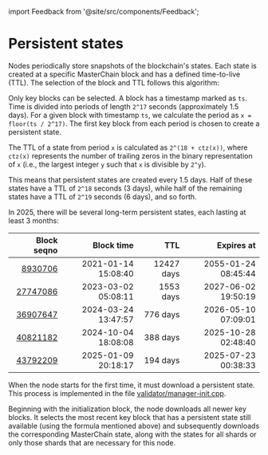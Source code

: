 import Feedback from '@site/src/components/Feedback';

# Persistent states

Nodes periodically store snapshots of the blockchain's states. Each state is created at a specific MasterChain block and has a defined time-to-live (TTL). The selection of the block and TTL follows this algorithm:

Only key blocks can be selected. A block has a timestamp marked as `ts`. Time is divided into periods of length `2^17` seconds (approximately 1.5 days). For a given block with timestamp `ts`, we calculate the period as `x = floor(ts / 2^17)`. The first key block from each period is chosen to create a persistent state.

The TTL of a state from period `x` is calculated as `2^(18 + ctz(x))`, where `ctz(x)` represents the number of trailing zeros in the binary representation of `x` (i.e., the largest integer `y` such that `x` is divisible by `2^y`).

This means that persistent states are created every 1.5 days. Half of these states have a TTL of `2^18` seconds (3 days), while half of the remaining states have a TTL of `2^19` seconds (6 days), and so forth.

In 2025, there will be several long-term persistent states, each lasting at least 3 months:

| Block seqno | Block time | TTL | Expires at |
|--:|--:|--:|--:|
| [8930706](https://explorer.toncoin.org/search?workchain=-1&shard=8000000000000000&seqno=8930706) | 2021-01-14 15:08:40 | 12427 days | 2055-01-24 08:45:44 |
| [27747086](https://explorer.toncoin.org/search?workchain=-1&shard=8000000000000000&seqno=27747086) | 2023-03-02 05:08:11 | 1553 days | 2027-06-02 19:50:19 |
| [36907647](https://explorer.toncoin.org/search?workchain=-1&shard=8000000000000000&seqno=36907647) | 2024-03-24 13:47:57 | 776 days | 2026-05-10 07:09:01 |
| [40821182](https://explorer.toncoin.org/search?workchain=-1&shard=8000000000000000&seqno=40821182) | 2024-10-04 18:08:08 | 388 days | 2025-10-28 02:48:40 |
| [43792209](https://explorer.toncoin.org/search?workchain=-1&shard=8000000000000000&seqno=43792209) | 2025-01-09 20:18:17 | 194 days | 2025-07-23 00:38:33 |

When the node starts for the first time, it must download a persistent state. This process is implemented in the file [validator/manager-init.cpp](https://github.com/ton-blockchain/ton/blob/master/validator/manager-init.cpp).

Beginning with the initialization block, the node downloads all newer key blocks. It selects the most recent key block that has a persistent state still available (using the formula mentioned above) and subsequently downloads the corresponding MasterChain state, along with the states for all shards or only those shards that are necessary for this node.

<Feedback />

